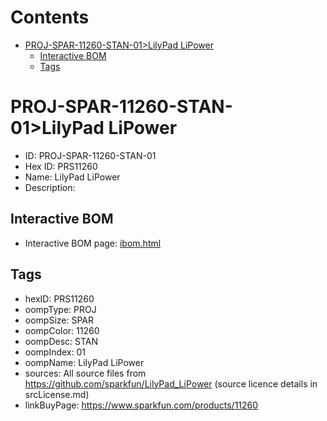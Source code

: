 



Contents
========

* [PROJ-SPAR-11260-STAN-01>LilyPad LiPower](#proj-spar-11260-stan-01lilypad-lipower)
	* [Interactive BOM](#interactive-bom)
	* [Tags](#tags)

# PROJ-SPAR-11260-STAN-01>LilyPad LiPower

- ID: PROJ-SPAR-11260-STAN-01
- Hex ID: PRS11260
- Name: LilyPad LiPower
- Description: 

## Interactive BOM

- Interactive BOM page: [ibom.html](kicad/bom/ibom.html)

## Tags

- hexID: PRS11260
- oompType: PROJ
- oompSize: SPAR
- oompColor: 11260
- oompDesc: STAN
- oompIndex: 01
- oompName: LilyPad LiPower
- sources: All source files from https://github.com/sparkfun/LilyPad_LiPower (source licence details in srcLicense.md)
- linkBuyPage: https://www.sparkfun.com/products/11260
